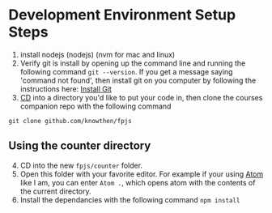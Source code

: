 # Development Environment Setup Steps

1. install nodejs (nodejs) (nvm for mac and linux)
2. Verify git is install by opening up the command line and running the following command `git --version`. If you get a message saying 'command not found', then install git on you computer by following the instructions here: [Install Git](knowthen.com/gitinstall)
3. [CD](<https://en.wikipedia.org/wiki/Cd_(command)>) into a directory you'd like to put your code in, then clone the courses companion repo with the following command

```
git clone github.com/knowthen/fpjs
```

## Using the counter directory

4. CD into the new `fpjs/counter` folder.
5. Open this folder with your favorite editor. For example if your using [Atom](http://atom.io) like I am, you can enter `Atom .`, which opens atom with the contents of the current directory.
6. Install the dependancies with the following command `npm install`
